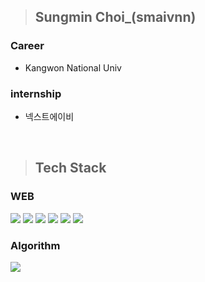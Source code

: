 >## Sungmin Choi_(smaivnn)
### Career
- Kangwon National Univ
### internship
- 넥스트에이비

</br>

>## Tech Stack
### WEB
<img src="https://img.shields.io/badge/HTML5-E34F26?style=flat-square&logo=HTML5&logoColor=white"/></a>
<img src="https://img.shields.io/badge/CSS3-1572B6?style=flat-square&logo=CSS3&logoColor=white"/></a>
<img src="https://img.shields.io/badge/JavaScript-F7DF1E?style=flat-square&logo=JavaScript&logoColor=white"/></a>
<img src="https://img.shields.io/badge/React-61DAFB?style=flat-square&logo=React&logoColor=white"/></a>
<img src="https://img.shields.io/badge/Node.js-339933?style=flat-square&logo=Node.js&logoColor=white"/></a>
<img src="https://img.shields.io/badge/MongoDB-47A248?style=flat-square&logo=MongoDB&logoColor=white"/></a>

### Algorithm
<img src="https://img.shields.io/badge/Java-007396?style=flat-square&logo=Java&logoColor=white"/></a>

<!---
smaivnn/smaivnn is a ✨ special ✨ repository because its `README.md` (this file) appears on your GitHub profile.
You can click the Preview link to take a look at your changes.
--->

